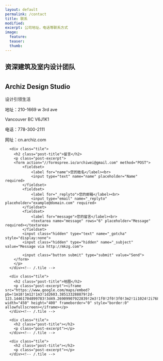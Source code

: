 ```yaml
---
layout: default
permalink: /contact
title: 联系
modified:
excerpt: 公司地址，电话等联系方式
image:
  feature:
  teaser:
  thumb:
---
```


<div class="page-lead" style="background-image:url(/images/wood-texture-1600x800.jpg)">
  <div class="wrap page-lead-content">
    <h2>资深建筑及室内设计团队</h2>
  </div><!-- /.page-lead-content -->
</div><!-- /.page-lead -->

<div id="page-wrapper">
      <!--[if lt IE 9]><div class="upgrade notice-warning"><strong>Your browser is quite old!</strong> Why not <a href="http://whatbrowser.org/">upgrade to a newer one</a> to better enjoy this site?</div><![endif]-->

<div id="main" role="main">
  <div class="wrap">
    <div class="page-title">
    <h1></h1>
    </div>

<div class="archive-wrap">
  <div class="page-content">
      <div class="tile">
        <h2 class="post-title">Archiz Design Studio</h2>
        <p class="post-excerpt">
        设计引领生活
        </p>
        <p class="post-excerpt">
        地址：210-1669 w 3rd ave
        </p>
        <p class="post-excerpt">
        Vancouver BC V6J1K1
        </p>
        <p class="post-excerpt">
        电话：778-300-2111
        </p>
        <p class="post-excerpt">
        网址：cn.archiz.com
        </p>
      </div><!-- /.tile -->

      <div class="tile">
        <h2 class="post-title">留言</h2>
        <p class="post-excerpt">
        <form action="//formspree.io/archiwei@gmail.com" method="POST">
            <fieldset>
                <label for="name">您的姓名</label><br>
                <input type="text" name="name" placeholder="Name" required>
            </fieldset>
            <fieldset>
                <label for="_replyto">您的邮箱</label><br>
                <input type="email" name="_replyto" placeholder="example@domain.com" required>
            </fieldset>
            <fieldset>
                <label for="message">您的留言</label><br>
                <textarea name="message" rows="6" placeholder="Message" required></textarea>
            </fieldset>
            <input class="hidden" type="text" name="_gotcha" style="display:none">
            <input class="hidden" type="hidden" name="_subject" value="Message via http://mkzg.com">

            <input class="button submit" type="submit" value="Send">
        </form>
        </p>
      </div><!-- /.tile -->

      <div class="tile">
        <h2 class="post-title">地图</h2>
        <p class="post-excerpt"><iframe src="https://www.google.com/maps/embed?pb=!1m18!1m12!1m3!1d2603.385133288879!2d-123.14461704899783!3d49.26909907922839!2m3!1f0!2f0!3f0!3m2!1i1024!2i768!4f13.1!3m3!1m2!1s0x548673c90ab80f8f%3A0x7c1467a2b7fa2a2e!2s1669+W+3rd+Ave%2C+Vancouver%2C+BC+V6J+1K1!5e0!3m2!1sen!2sca!4v1484296699992" width="450" height="400" frameborder="0" style="border:0" allowfullscreen></iframe></p>
      </div><!-- /.tile -->

      <div class="tile">
        <h2 class="post-title"></h2>
        <p class="post-excerpt"></p>
      </div><!-- /.tile -->

      <div class="tile">
        <h2 class="post-title"></h2>
        <p class="post-excerpt"></p>
      </div><!-- /.tile -->

  </div><!-- /.page-content -->
</div><!-- /.archive-wrap -->
</div><!-- /wrap -->
</div><!-- /main -->
</div> <!-- /page-wrapper -->
